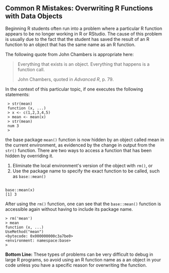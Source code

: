 ## Common R Mistakes: Overwriting R Functions with Data Objects

Beginning R students often run into a problem where a particular R function appears to be no longer working in R or RStudio. The cause of this problem is usually due to the fact that the student has saved the result of an R function to an object that has the same name as an R function.

The following quote from John Chambers is appropriate here:

> Everything that exists is an object. Everything that happens is a function call.
>
> John Chambers, quoted in _Advanced R_, p. 79.

In the context of this particular topic, if one executes the following statements:

     > str(mean)
     function (x, ...)  
     > x <- c(1,2,3,4,5)
     > mean <- mean(x)
     > str(mean)
     num 3
     >  

the base package `mean()` function is now hidden by an object called mean in the current environment, as evidenced by the change in output from the `str()` function. There are two ways to access a function that has been hidden by overriding it.

1. Eliminate the local environment's version of the object with `rm()`, or
2. Use the package name to specify the exact function to be called, such as `base::mean()`

<pre><code>
base::mean(x)
[1] 3
</code></pre>

After using the `rm()` function, one can see that the `base::mean()` function is accessible again without having to include its package name.

    > rm('mean')
    > mean
    function (x, ...)
    UseMethod("mean")
    <bytecode: 0x000000000c3a7be0>
    <environment: namespace:base>
    >

**Bottom Line:** These types of problems can be very difficult to debug in large R programs, so avoid using an R function name as a an object in your code unless you have a specific reason for overwriting the function.
